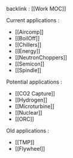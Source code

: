 backlink : [[Work MOC]]

Current applications :
- [[Aircomp]]
- [[BoilOff]]
- [[Chillers]]
-  [[Energy]]
- [[NeutronChoppers]]
- [[Semicon]]
- [[Spindle]]

Potential applications :
- [[CO2 Capture]]
- [[Hydrogen]]
- [[Microturbine]]
- [[Nuclear]]
- [[ORC]]

Old applications :
- [[TMP]]
- [[Flywheel]]
